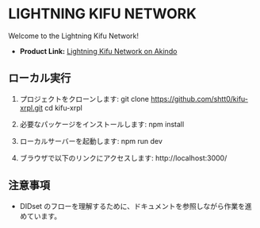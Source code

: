 # LIGHTNING KIFU NETWORK

Welcome to the Lightning Kifu Network!

- **Product Link:** [Lightning Kifu Network on Akindo](https://app.akindo.io/communities/DrWepAj4duRMdm3M/products/La2vVz39VujdOr3A)

## ローカル実行

1. プロジェクトをクローンします:
   git clone https://github.com/shtt0/kifu-xrpl.git
   cd kifu-xrpl

2. 必要なパッケージをインストールします:
   npm install

3. ローカルサーバーを起動します:
   npm run dev

4. ブラウザで以下のリンクにアクセスします:
   http://localhost:3000/

## 注意事項

- DIDset のフローを理解するために、ドキュメントを参照しながら作業を進めています。
